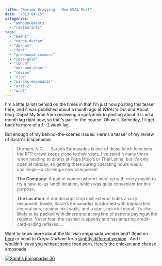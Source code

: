 ```yaml
---
title: "Review Bragging - New WRAL Post"
date: "2013-04-15"
categories:
  - "announcements"
  - "restaurants"
tags:
  - "beans"
  - "carpe-durham"
  - "durham"
  - "fast"
  - "greenwood-commons"
  - "inca-gold"
  - "lunch"
  - "out-and-about"
  - "review"
  - "rice"
  - "sarahs-empanadas"
  - "wral-2"
  - "wral"
---
```


I'm a little (a lot) behind on the times in that I'm just now posting this teaser here, and it was published about a month ago at _WRAL_'s Out and About blog. Oops! My time from reviewing a spot/drink to posting about it is on a month lag right now, so that's par for the course! Oh well. Someday, I'll get back to more of a 1--2 week lag.

But enough of my behind-the-scenes issues. Here's a teaser of my review of Sarah's Empanadas:

> Durham, N.C. — Sarah’s Empanadas is one of those lunch locations the RTP crowd keeps close to their vests. I’ve spied it many times when heading to dinner at Papa Mojo’s or Thai Lanna, but it’s only open at midday, so getting there during operating hours was a challenge—a challenge now conquered!
>
> **The Company:** A pair of women whom I meet up with every month to try a new-to-us lunch location, which was quite convenient for this purpose.
>
> **The Location:** A nondescript strip mall exterior hides a cozy restaurant. Inside, Sarah’s Empanadas is adorned with tropical bird decorations, creamy mint walls, and a giant, colorful mural. It’s also likely to be packed with diners and a long line of patrons paying at the register. Never fear, the cashier is speedy and has amazing credit-card-sliding reflexes....

Want to know more about the Bolivian empanada wonderland? Read on [here](http://www.wral.com/restaurant-review-sarah-s-empanadas/12226626/ "WRAL Sarah's Empanadas") or head to _Carpe Durham_ for a [slightly different version](http://carpedurham.com/2013/03/31/sarahs-empanadas/ "Carpe Durham").  And I wouldn't leave you without some food porn. Here's the chicken and cheese empanada.

[![Sarahs Empanadas 06](http://s3.amazonaws.com/thegourmez-wpmedia/2013/04/Sarahs-Empanadas-06.jpg)](http://www.thegourmez.com/2013/04/review-bragging-new-wral-post/sarahs-empanadas-06/)
